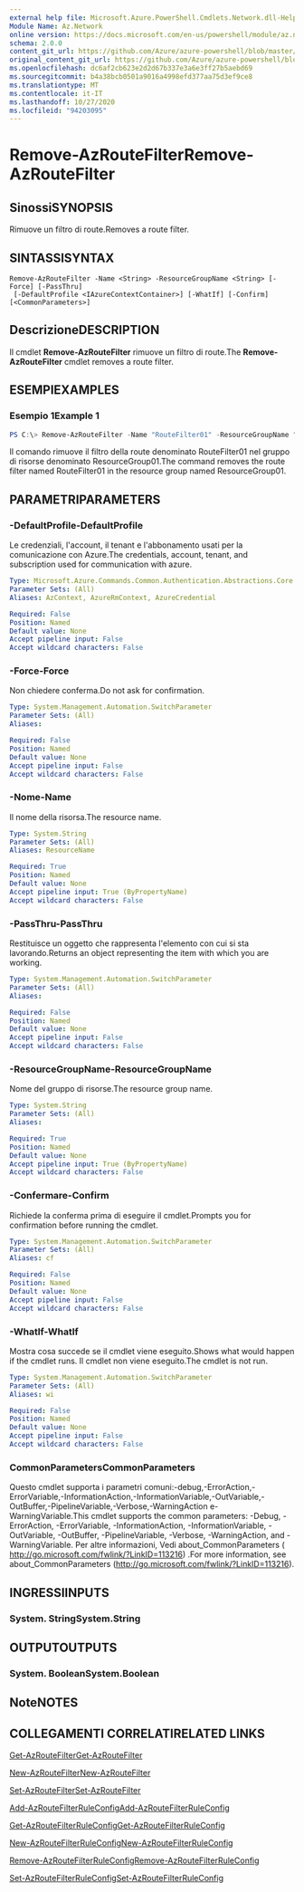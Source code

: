 ```yaml
---
external help file: Microsoft.Azure.PowerShell.Cmdlets.Network.dll-Help.xml
Module Name: Az.Network
online version: https://docs.microsoft.com/en-us/powershell/module/az.network/remove-azroutefilter
schema: 2.0.0
content_git_url: https://github.com/Azure/azure-powershell/blob/master/src/Network/Network/help/Remove-AzRouteFilter.md
original_content_git_url: https://github.com/Azure/azure-powershell/blob/master/src/Network/Network/help/Remove-AzRouteFilter.md
ms.openlocfilehash: dc6af2cb623e2d2d67b337e3a6e3ff27b5aebd69
ms.sourcegitcommit: b4a38bcb0501a9016a4998efd377aa75d3ef9ce8
ms.translationtype: MT
ms.contentlocale: it-IT
ms.lasthandoff: 10/27/2020
ms.locfileid: "94203095"
---
```

# <span data-ttu-id="18eee-101">Remove-AzRouteFilter</span><span class="sxs-lookup"><span data-stu-id="18eee-101">Remove-AzRouteFilter</span></span>

## <span data-ttu-id="18eee-102">Sinossi</span><span class="sxs-lookup"><span data-stu-id="18eee-102">SYNOPSIS</span></span>
<span data-ttu-id="18eee-103">Rimuove un filtro di route.</span><span class="sxs-lookup"><span data-stu-id="18eee-103">Removes a route filter.</span></span>

## <span data-ttu-id="18eee-104">SINTASSI</span><span class="sxs-lookup"><span data-stu-id="18eee-104">SYNTAX</span></span>

```
Remove-AzRouteFilter -Name <String> -ResourceGroupName <String> [-Force] [-PassThru]
 [-DefaultProfile <IAzureContextContainer>] [-WhatIf] [-Confirm] [<CommonParameters>]
```

## <span data-ttu-id="18eee-105">Descrizione</span><span class="sxs-lookup"><span data-stu-id="18eee-105">DESCRIPTION</span></span>
<span data-ttu-id="18eee-106">Il cmdlet **Remove-AzRouteFilter** rimuove un filtro di route.</span><span class="sxs-lookup"><span data-stu-id="18eee-106">The **Remove-AzRouteFilter** cmdlet removes a route filter.</span></span>

## <span data-ttu-id="18eee-107">ESEMPI</span><span class="sxs-lookup"><span data-stu-id="18eee-107">EXAMPLES</span></span>

### <span data-ttu-id="18eee-108">Esempio 1</span><span class="sxs-lookup"><span data-stu-id="18eee-108">Example 1</span></span>
```powershell
PS C:\> Remove-AzRouteFilter -Name "RouteFilter01" -ResourceGroupName "ResourceGroup01"
```

<span data-ttu-id="18eee-109">Il comando rimuove il filtro della route denominato RouteFilter01 nel gruppo di risorse denominato ResourceGroup01.</span><span class="sxs-lookup"><span data-stu-id="18eee-109">The command removes the route filter named RouteFilter01 in the resource group named ResourceGroup01.</span></span>

## <span data-ttu-id="18eee-110">PARAMETRI</span><span class="sxs-lookup"><span data-stu-id="18eee-110">PARAMETERS</span></span>

### <span data-ttu-id="18eee-111">-DefaultProfile</span><span class="sxs-lookup"><span data-stu-id="18eee-111">-DefaultProfile</span></span>
<span data-ttu-id="18eee-112">Le credenziali, l'account, il tenant e l'abbonamento usati per la comunicazione con Azure.</span><span class="sxs-lookup"><span data-stu-id="18eee-112">The credentials, account, tenant, and subscription used for communication with azure.</span></span>

```yaml
Type: Microsoft.Azure.Commands.Common.Authentication.Abstractions.Core.IAzureContextContainer
Parameter Sets: (All)
Aliases: AzContext, AzureRmContext, AzureCredential

Required: False
Position: Named
Default value: None
Accept pipeline input: False
Accept wildcard characters: False
```

### <span data-ttu-id="18eee-113">-Force</span><span class="sxs-lookup"><span data-stu-id="18eee-113">-Force</span></span>
<span data-ttu-id="18eee-114">Non chiedere conferma.</span><span class="sxs-lookup"><span data-stu-id="18eee-114">Do not ask for confirmation.</span></span>

```yaml
Type: System.Management.Automation.SwitchParameter
Parameter Sets: (All)
Aliases:

Required: False
Position: Named
Default value: None
Accept pipeline input: False
Accept wildcard characters: False
```

### <span data-ttu-id="18eee-115">-Nome</span><span class="sxs-lookup"><span data-stu-id="18eee-115">-Name</span></span>
<span data-ttu-id="18eee-116">Il nome della risorsa.</span><span class="sxs-lookup"><span data-stu-id="18eee-116">The resource name.</span></span>

```yaml
Type: System.String
Parameter Sets: (All)
Aliases: ResourceName

Required: True
Position: Named
Default value: None
Accept pipeline input: True (ByPropertyName)
Accept wildcard characters: False
```

### <span data-ttu-id="18eee-117">-PassThru</span><span class="sxs-lookup"><span data-stu-id="18eee-117">-PassThru</span></span>
<span data-ttu-id="18eee-118">Restituisce un oggetto che rappresenta l'elemento con cui si sta lavorando.</span><span class="sxs-lookup"><span data-stu-id="18eee-118">Returns an object representing the item with which you are working.</span></span>

```yaml
Type: System.Management.Automation.SwitchParameter
Parameter Sets: (All)
Aliases:

Required: False
Position: Named
Default value: None
Accept pipeline input: False
Accept wildcard characters: False
```

### <span data-ttu-id="18eee-119">-ResourceGroupName</span><span class="sxs-lookup"><span data-stu-id="18eee-119">-ResourceGroupName</span></span>
<span data-ttu-id="18eee-120">Nome del gruppo di risorse.</span><span class="sxs-lookup"><span data-stu-id="18eee-120">The resource group name.</span></span>

```yaml
Type: System.String
Parameter Sets: (All)
Aliases:

Required: True
Position: Named
Default value: None
Accept pipeline input: True (ByPropertyName)
Accept wildcard characters: False
```

### <span data-ttu-id="18eee-121">-Confermare</span><span class="sxs-lookup"><span data-stu-id="18eee-121">-Confirm</span></span>
<span data-ttu-id="18eee-122">Richiede la conferma prima di eseguire il cmdlet.</span><span class="sxs-lookup"><span data-stu-id="18eee-122">Prompts you for confirmation before running the cmdlet.</span></span>

```yaml
Type: System.Management.Automation.SwitchParameter
Parameter Sets: (All)
Aliases: cf

Required: False
Position: Named
Default value: None
Accept pipeline input: False
Accept wildcard characters: False
```

### <span data-ttu-id="18eee-123">-WhatIf</span><span class="sxs-lookup"><span data-stu-id="18eee-123">-WhatIf</span></span>
<span data-ttu-id="18eee-124">Mostra cosa succede se il cmdlet viene eseguito.</span><span class="sxs-lookup"><span data-stu-id="18eee-124">Shows what would happen if the cmdlet runs.</span></span>
<span data-ttu-id="18eee-125">Il cmdlet non viene eseguito.</span><span class="sxs-lookup"><span data-stu-id="18eee-125">The cmdlet is not run.</span></span>

```yaml
Type: System.Management.Automation.SwitchParameter
Parameter Sets: (All)
Aliases: wi

Required: False
Position: Named
Default value: None
Accept pipeline input: False
Accept wildcard characters: False
```

### <span data-ttu-id="18eee-126">CommonParameters</span><span class="sxs-lookup"><span data-stu-id="18eee-126">CommonParameters</span></span>
<span data-ttu-id="18eee-127">Questo cmdlet supporta i parametri comuni:-debug,-ErrorAction,-ErrorVariable,-InformationAction,-InformationVariable,-OutVariable,-OutBuffer,-PipelineVariable,-Verbose,-WarningAction e-WarningVariable.</span><span class="sxs-lookup"><span data-stu-id="18eee-127">This cmdlet supports the common parameters: -Debug, -ErrorAction, -ErrorVariable, -InformationAction, -InformationVariable, -OutVariable, -OutBuffer, -PipelineVariable, -Verbose, -WarningAction, and -WarningVariable.</span></span> <span data-ttu-id="18eee-128">Per altre informazioni, Vedi about_CommonParameters ( http://go.microsoft.com/fwlink/?LinkID=113216) .</span><span class="sxs-lookup"><span data-stu-id="18eee-128">For more information, see about_CommonParameters (http://go.microsoft.com/fwlink/?LinkID=113216).</span></span>

## <span data-ttu-id="18eee-129">INGRESSI</span><span class="sxs-lookup"><span data-stu-id="18eee-129">INPUTS</span></span>

### <span data-ttu-id="18eee-130">System. String</span><span class="sxs-lookup"><span data-stu-id="18eee-130">System.String</span></span>

## <span data-ttu-id="18eee-131">OUTPUT</span><span class="sxs-lookup"><span data-stu-id="18eee-131">OUTPUTS</span></span>

### <span data-ttu-id="18eee-132">System. Boolean</span><span class="sxs-lookup"><span data-stu-id="18eee-132">System.Boolean</span></span>

## <span data-ttu-id="18eee-133">Note</span><span class="sxs-lookup"><span data-stu-id="18eee-133">NOTES</span></span>

## <span data-ttu-id="18eee-134">COLLEGAMENTI CORRELATI</span><span class="sxs-lookup"><span data-stu-id="18eee-134">RELATED LINKS</span></span>

[<span data-ttu-id="18eee-135">Get-AzRouteFilter</span><span class="sxs-lookup"><span data-stu-id="18eee-135">Get-AzRouteFilter</span></span>](./Get-AzRouteFilter.md)

[<span data-ttu-id="18eee-136">New-AzRouteFilter</span><span class="sxs-lookup"><span data-stu-id="18eee-136">New-AzRouteFilter</span></span>](./New-AzRouteFilter.md)

[<span data-ttu-id="18eee-137">Set-AzRouteFilter</span><span class="sxs-lookup"><span data-stu-id="18eee-137">Set-AzRouteFilter</span></span>](./Set-AzRouteFilter.md)

[<span data-ttu-id="18eee-138">Add-AzRouteFilterRuleConfig</span><span class="sxs-lookup"><span data-stu-id="18eee-138">Add-AzRouteFilterRuleConfig</span></span>](./Add-AzRouteFilterRuleConfig.md)

[<span data-ttu-id="18eee-139">Get-AzRouteFilterRuleConfig</span><span class="sxs-lookup"><span data-stu-id="18eee-139">Get-AzRouteFilterRuleConfig</span></span>](./Get-AzRouteFilterRuleConfig.md)

[<span data-ttu-id="18eee-140">New-AzRouteFilterRuleConfig</span><span class="sxs-lookup"><span data-stu-id="18eee-140">New-AzRouteFilterRuleConfig</span></span>](./New-AzRouteFilterRuleConfig.md)

[<span data-ttu-id="18eee-141">Remove-AzRouteFilterRuleConfig</span><span class="sxs-lookup"><span data-stu-id="18eee-141">Remove-AzRouteFilterRuleConfig</span></span>](./Remove-AzRouteFilterRuleConfig.md)

[<span data-ttu-id="18eee-142">Set-AzRouteFilterRuleConfig</span><span class="sxs-lookup"><span data-stu-id="18eee-142">Set-AzRouteFilterRuleConfig</span></span>](./Set-AzRouteFilterRuleConfig.md)
